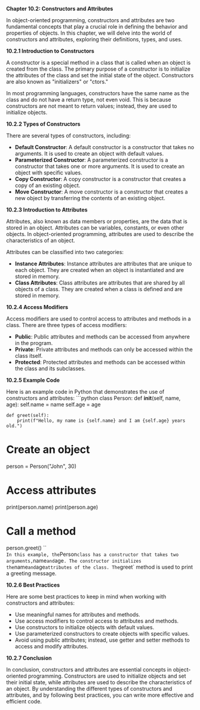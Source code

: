 <p><strong>Chapter 10.2: Constructors and Attributes</strong></p>

<p>In object-oriented programming, constructors and attributes are two fundamental concepts that play a crucial role in defining the behavior and properties of objects. In this chapter, we will delve into the world of constructors and attributes, exploring their definitions, types, and uses.</p>

<p><strong>10.2.1 Introduction to Constructors</strong></p>

<p>A constructor is a special method in a class that is called when an object is created from the class. The primary purpose of a constructor is to initialize the attributes of the class and set the initial state of the object. Constructors are also known as "initializers" or "ctors."</p>

<p>In most programming languages, constructors have the same name as the class and do not have a return type, not even void. This is because constructors are not meant to return values; instead, they are used to initialize objects.</p>

<p><strong>10.2.2 Types of Constructors</strong></p>

<p>There are several types of constructors, including:</p>

<ul>
<li><strong>Default Constructor</strong>: A default constructor is a constructor that takes no arguments. It is used to create an object with default values.</li>
<li><strong>Parameterized Constructor</strong>: A parameterized constructor is a constructor that takes one or more arguments. It is used to create an object with specific values.</li>
<li><strong>Copy Constructor</strong>: A copy constructor is a constructor that creates a copy of an existing object.</li>
<li><strong>Move Constructor</strong>: A move constructor is a constructor that creates a new object by transferring the contents of an existing object.</li>
</ul>

<p><strong>10.2.3 Introduction to Attributes</strong></p>

<p>Attributes, also known as data members or properties, are the data that is stored in an object. Attributes can be variables, constants, or even other objects. In object-oriented programming, attributes are used to describe the characteristics of an object.</p>

<p>Attributes can be classified into two categories:</p>

<ul>
<li><strong>Instance Attributes</strong>: Instance attributes are attributes that are unique to each object. They are created when an object is instantiated and are stored in memory.</li>
<li><strong>Class Attributes</strong>: Class attributes are attributes that are shared by all objects of a class. They are created when a class is defined and are stored in memory.</li>
</ul>

<p><strong>10.2.4 Access Modifiers</strong></p>

<p>Access modifiers are used to control access to attributes and methods in a class. There are three types of access modifiers:</p>

<ul>
<li><strong>Public</strong>: Public attributes and methods can be accessed from anywhere in the program.</li>
<li><strong>Private</strong>: Private attributes and methods can only be accessed within the class itself.</li>
<li><strong>Protected</strong>: Protected attributes and methods can be accessed within the class and its subclasses.</li>
</ul>

<p><strong>10.2.5 Example Code</strong></p>

<p>Here is an example code in Python that demonstrates the use of constructors and attributes:
```python
class Person:
    def <strong>init</strong>(self, name, age):
        self.name = name
        self.age = age</p>

<pre><code>def greet(self):
    print(f"Hello, my name is {self.name} and I am {self.age} years old.")
</code></pre>

<h1>Create an object</h1>

<p>person = Person("John", 30)</p>

<h1>Access attributes</h1>

<p>print(person.name)
print(person.age)</p>

<h1>Call a method</h1>

<p>person.greet()
``<code>
In this example, the</code>Person<code>class has a constructor that takes two arguments,</code>name<code>and</code>age<code>. The constructor initializes the</code>name<code>and</code>age<code>attributes of the class. The</code>greet` method is used to print a greeting message.</p>

<p><strong>10.2.6 Best Practices</strong></p>

<p>Here are some best practices to keep in mind when working with constructors and attributes:</p>

<ul>
<li>Use meaningful names for attributes and methods.</li>
<li>Use access modifiers to control access to attributes and methods.</li>
<li>Use constructors to initialize objects with default values.</li>
<li>Use parameterized constructors to create objects with specific values.</li>
<li>Avoid using public attributes; instead, use getter and setter methods to access and modify attributes.</li>
</ul>

<p><strong>10.2.7 Conclusion</strong></p>

<p>In conclusion, constructors and attributes are essential concepts in object-oriented programming. Constructors are used to initialize objects and set their initial state, while attributes are used to describe the characteristics of an object. By understanding the different types of constructors and attributes, and by following best practices, you can write more effective and efficient code.</p>
